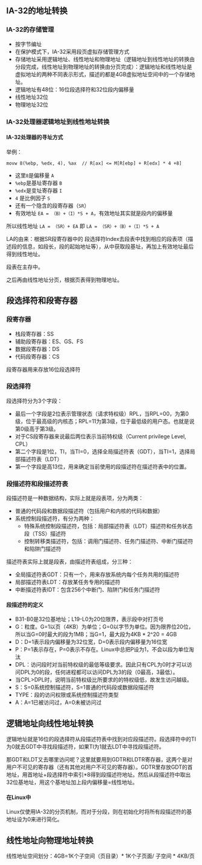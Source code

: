 ## IA-32的地址转换

### IA-32的存储管理

- 按字节编址
- 在保护模式下，IA-32采用段页虚拟存储管理方式
- 存储地址采用逻辑地址、线性地址和物理地址（逻辑地址到线性地址的转换由分段完成，线性地址到物理地址的转换由分页完成）：逻辑地址和线性地址是虚拟地址的两种不同表示形式，描述的都是4GB虚拟地址空间中的一个存储地址。
- 逻辑地址有48位：16位段选择符和32位段内偏移量
- 线性地址32位
- 物理地址32位



### IA-32处理器逻辑地址到线性地址转换

#### IA-32处理器的寻址方式

举例：

`movw 8(%ebp, %edx, 4), %ax  // R[ax] <= M[R[ebp] + R[edx] * 4 +8]`

- 这里`8`是偏移量 `A`
- `%ebp`是基址寄存器 `B`
- `%edx`是变址寄存器 `I`
- `4` 是比例因子 `S`
- 还有一个隐含的段寄存器（`SR`）
- 有效地址 `EA = （B）+（I）*S + A`，有效地址其实就是段内的偏移量

所以线性地址 `LA = （SR）+ EA`  即  `LA = （SR）+（B）+（I）*S + A`

LA的由来：根据SR段寄存器中的 段选择符Index去段表中找到相应的段表项（描述段的信息，如段长，段的起始地址等），从中获取段基址，再加上有效地址最后得到线性地址。

段表在主存中。

之后再由线性地址分页，根据页表得到物理地址。



## 段选择符和段寄存器

### 段寄存器

- 栈段寄存器：SS
- 辅助段寄存器：ES、GS、FS
- 数据段寄存器：DS
- 代码段寄存器：CS

段寄存器用来存放16位段选择符

### 段选择符

段选择符分为3个字段：

- 最后一个字段是2位表示管理状态（请求特权级）RPL，当RPL=00，为第0级，位于最高级的内核态；RPL=11为第3级，位于最低级的用户态。也就是说第0级高于第3级。
- 对于CS段寄存器来说最后两位表示当前特权级（Current privilege Level, CPL）
- 第二个字段是1位，TI，当TI=0，选择全局描述符表（GDT），当TI=1，选择局部描述符表（LDT）
- 第一个字段是高13位，用来确定当前使用的段描述符在描述符表中的位置。

### 段描述符和段描述符表

段描述符是一种数据结构，实际上就是段表项，分为两类：

- 普通的代码段和数据段描述符（包括用户和内核的代码和数据）
- 系统控制段描述符，有分为两种：
  - 特殊系统控制段描述符，包括：局部描述符表（LDT）描述符和任务状态段（TSS）描述符
  - 控制转移类描述符，包括：调用门描述符、任务门描述符、中断门描述符和陷阱门描述符

描述符表实际上就是段表，由描述符表组成，分三种：

- 全局描述符表GDT：只有一个，用来存放系统内每个任务共用的描述符
- 局部描述符表LDT：存放某任务专用的描述符
- 中断描述符表IDT：包含256个中断门、陷阱门和任务门描述符

#### 段描述符的定义

- B31-B0是32位基地址；L19-L0为20位限界，表示段中对打页号
- G：粒度。G=1以页（4KB）为单位；G=0以字节为单位。因为限界位20位，所以当G=0时最大的段为1MB；当G=1，最大段为4KB * 2^20 = 4GB
- D：D=1表示段内偏移量为32位宽，D=0表示段内偏移量为16位宽
- P：P=1表示存在，P=0表示不存在。Linux中总把P设为1，不会以段为单位淘汰
- DPL：访问段时对当前特权级的最低等级要求。因此只有CPL为0时才可以访问DPL为0的段，任何进程都可以访问DPL为3的段（0最高，3最低）。
- 当CPL>DPL时，说明当前特权级比所要求的的特权级低，故发生访问越级。
- S：S=0系统控制描述符，S=1普通的代码段或数据段描述符
- TYPE：段的访问权限或系统控制描述符类型
- A：A=1已被访问过，A=0未被访问过

## 逻辑地址向线性地址转换

逻辑地址就是16位的段选择符从段描述符表中找到对应段描述符。段选择符中的TI为0就去GDT中寻找段描述符，如果TI为1就去LDT中寻找段描述符。

那GDT和LDT又去哪里访问呢？这里就要用到GDTR和LDTR寄存器，这两个是对用户不可见的寄存器（还有其他对用户不可见的寄存器）。GDTR里存放GDT的首地址，用首地址+段选择符中索引*8得到段描述符地址。然后从段描述符中取出32位基地址，用这个基地址加上段内偏移量=线性地址。

#### 在Linux中

Linux仅使用IA-32的分页机制，而对于分段，则在初始化时将所有段描述符的基地址设为0来进行简化。



## 线性地址向物理地址转换

线性地址空间划分：4GB=1K个子空间（页目录）* 1K个子页面/ 子空间 * 4KB/页

